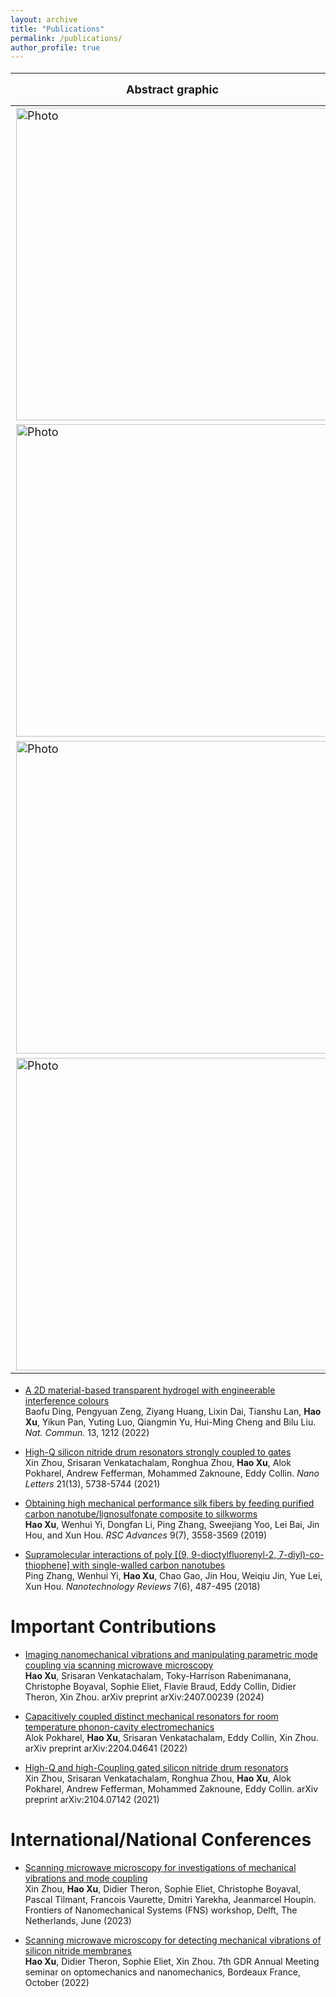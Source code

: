 ```yaml
---
layout: archive
title: "Publications"
permalink: /publications/
author_profile: true
---
```

<style scoped>
  table {
  font-size: 18px;
  }
</style>
Abstract graphic | Selected publication journals 
--- | --- 
<img src="https://haoxsia.github.io/images/publication/nl_2021_v1.png?raw=true" alt="Photo" style="width: 500px;"/> | [Imaging nanomechanical vibrations and manipulating parametric mode coupling via scanning microwave microscopy](https://doi.org/10.1021/acs.nanolett.4c01401)<br/> **Hao Xu**, Srisaran Venkatachalam, Toky-Harrison Rabenimanana, Christophe Boyaval, Sophie Eliet, Flavie Braud, Eddy Collin, Didier Theron, Xin Zhou. *Nano Letters* 24 (28), 8550–8557 (2024)
<img src="https://haoxsia.github.io/images/publication/nl_2021_v1.png?raw=true" alt="Photo" style="width: 500px;"/> | [Fabrication of silicon nitride membrane nanoelectromechanical resonator](https://www.sciencedirect.com/science/article/pii/S0167931723001296?via%3Dihub)<br/> **Hao Xu**, Srisaran Venkatachalam, Christophe Boyaval, Pascal Tilmant, Francois Vaurette, Yves Deblock, Didier Theron, Xin Zhou. *Microelectronic Engineering* 280, 112064 (2023)
<img src="https://haoxsia.github.io/images/publication/nnano_2022_v1.png?raw=true" alt="Photo" style="width: 500px;"/> | [Magnetically tunable and stable deep-ultraviolet birefringent optics using two-dimensional hexagonal boron nitride](https://www.nature.com/articles/s41565-022-01186-1)<br/> **Hao Xu**, Baofu Ding, Youan Xu, Ziyang Huang, Dahai Wei, Shaohua Chen, Tianshu Lan, Yikun Pan, Hui-Ming Cheng and Bilu Liu. *Nature Nanotechnology* 17, 1091–1096 (2022)
<img src="https://haoxsia.github.io/images/publication/nl_2022_v1.png?raw=true" alt="Photo" style="width: 500px;"/> | [Capacitively coupled distinct mechanical resonators for room temperature phonon-cavity electromechanics](https://pubs.acs.org/doi/10.1021/acs.nanolett.2c01848)<br/> Alok Pokharel, **Hao Xu**, Srisaran Venkatachalam, Eddy Collin, Xin Zhou. *Nano Letters* 22 (18), 7351-7357 (2022)

* [A 2D material-based transparent hydrogel with engineerable interference colours](https://www.nature.com/articles/s41467-021-26587-z)\
Baofu Ding, Pengyuan Zeng, Ziyang Huang, Lixin Dai, Tianshu Lan, **Hao Xu**, Yikun Pan, Yuting Luo, Qiangmin Yu, Hui-Ming Cheng and Bilu Liu. *Nat. Commun.* 13, 1212 (2022)

* [High-Q silicon nitride drum resonators strongly coupled to gates](https://pubs.acs.org/doi/10.1021/acs.nanolett.1c01477)\
Xin Zhou, Srisaran Venkatachalam, Ronghua Zhou, **Hao Xu**, Alok Pokharel, Andrew Fefferman, Mohammed Zaknoune, Eddy Collin. *Nano Letters* 21(13), 5738-5744 (2021)

* [Obtaining high mechanical performance silk fibers by feeding purified carbon nanotube/lignosulfonate composite to silkworms](https://pubs.rsc.org/en/content/articlelanding/2019/ra/c8ra09934k)<br/> **Hao Xu**, Wenhui Yi, Dongfan Li, Ping Zhang, Sweejiang Yoo, Lei Bai, Jin Hou, and Xun Hou. *RSC Advances* 9(7), 3558-3569 (2019)

* [Supramolecular interactions of poly [(9, 9-dioctylfluorenyl-2, 7-diyl)-co-thiophene] with
single-walled carbon nanotubes](https://www.degruyter.com/document/doi/10.1515/ntrev-2018-0041/html)<br/> Ping Zhang, Wenhui Yi, **Hao Xu**, Chao Gao, Jin Hou, Weiqiu Jin, Yue Lei, Xun Hou. *Nanotechnology Reviews* 7(6), 487-495 (2018)

# Important Contributions

* [Imaging nanomechanical vibrations and manipulating parametric mode coupling via scanning microwave microscopy](https://export.arxiv.org/abs/2407.00239)\
**Hao Xu**, Srisaran Venkatachalam, Toky-Harrison Rabenimanana, Christophe Boyaval, Sophie Eliet, Flavie Braud, Eddy Collin, Didier Theron, Xin Zhou. arXiv preprint 	arXiv:2407.00239 (2024)

* [Capacitively coupled distinct mechanical resonators for room temperature phonon-cavity electromechanics](https://arxiv.org/abs/2204.04641)\
Alok Pokharel, **Hao Xu**, Srisaran Venkatachalam, Eddy Collin, Xin Zhou. arXiv preprint arXiv:2204.04641 (2022)

* [High-Q and high-Coupling gated silicon nitride drum resonators](https://arxiv.org/abs/2104.07142v1)\
Xin Zhou, Srisaran Venkatachalam, Ronghua Zhou, **Hao Xu**, Alok Pokharel, Andrew Fefferman, Mohammed Zaknoune, Eddy Collin. arXiv preprint arXiv:2104.07142 (2021)

# International/National Conferences

* [Scanning microwave microscopy for investigations of mechanical vibrations and mode coupling](https://www.fns2023.nl/)\
Xin Zhou, **Hao Xu**, Didier Theron, Sophie Eliet, Christophe Boyaval, Pascal Tilmant, Francois Vaurette, Dmitri Yarekha, Jeanmarcel Houpin. Frontiers of Nanomechanical Systems (FNS) workshop, Delft, The Netherlands, June (2023)

* [Scanning microwave microscopy for detecting mechanical vibrations of silicon nitride membranes](https://mecaqcolloq2022.sciencesconf.org/program)\
**Hao Xu**, Didier Theron, Sophie Eliet, Xin Zhou. 7th GDR Annual Meeting seminar on optomechanics and nanomechanics, Bordeaux France, October (2022)


